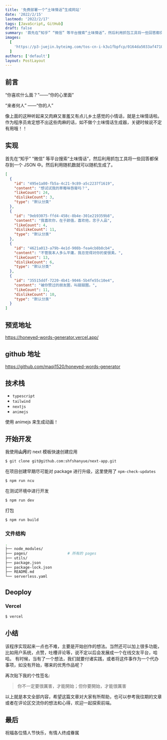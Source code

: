 ```yaml
---
title: '免费部署一个“土味情话”生成网站'
date: '2022/2/15'
lastmod: '2022/2/17'
tags: [JavaScript, GitHub]
draft: false
summary: '首先在“知乎” “微信” 等平台搜索“土味情话”，然后利用抓包工具将一些回答都保存到一个 JSON 中。然后利用随机数就可以随机生成了。'
images:
  [
    'https://p3-juejin.byteimg.com/tos-cn-i-k3u1fbpfcp/0164da5033af4710895493f25d023ecb~tplv-k3u1fbpfcp-watermark.image?',
  ]
authors: ['default']
layout: PostLayout
---
```


## 前言

“你喜欢什么面？”——“你的心里面”

“来者何人” ——“你的人”

像上面的这种听起来又肉麻又害羞又有点儿乡土感觉的小情话，就是土味情话啦。
作为程序员肯定想不出这些肉麻的话，如不做个土味情话生成器，关键时候说不定有用哦！！

## 实现

首先在“知乎” “微信” 等平台搜索“土味情话”，然后利用抓包工具将一些回答都保存到一个 JSON 中。然后利用随机数就可以随机生成了。

```json
[
  {
    "id": "495e1a80-fb5a-4c21-9c89-a5c2237f1619",
    "content": "想试试我的草莓味唇膏吗？",
    "likeCount": 24,
    "dislikeCount": 3,
    "type": "默认分类"
  },
  {
    "id": "9eb93075-ffd4-458c-8b4e-301e219359b8",
    "content": "我喜欢你，在于颜值，喜欢他，忠于人品",
    "likeCount": 4,
    "dislikeCount": 11,
    "type": "默认分类"
  },
  {
    "id": "4621a013-a79b-4e1d-908b-fea4cb8b8cb4",
    "content": "不管我本人多么平庸，我总觉得对你的爱很美。",
    "likeCount": 13,
    "dislikeCount": 6,
    "type": "默认分类"
  },
  {
    "id": "35515ddf-7220-4b41-9046-5b4fe55c10e4",
    "content": "被你赞过的朋友圈，叫甜甜圈。",
    "likeCount": 11,
    "dislikeCount": 10,
    "type": "默认分类"
  }
]
```

## 预览地址

https://honeyed-words-generator.vercel.app/

## github 地址

https://github.com/maqi1520/honeyed-words-generator

## 技术栈

- `typescript`
- `tailwind`
- `nextjs`
- `animejs`

使用 animejs 来生成动画！

## 开始开发

我使用**山月**的 next 模板快速创建应用

```bash
$ git clone git@github.com:shfshanyue/next-app.git
```

在项目创建早期尽可能对 package 进行升级，这里使用了 `npm-check-updates`

```bash
$ npm run ncu
```

在测试环境中进行开发

```bash
$ npm run dev
```

打包

```bash
$ npm run build
```

### 文件结构

```bash
.
├── node_modules/
├── pages/                  # 所有的 pages
├── utils/
├── package.json
├── package-lock.json
├── README.md
└── serverless.yaml
```

## Deoploy

### Vercel

```bash
$ vercel
```

## 小结

该程序实现起来一点也不难，主要是开始创作的想法。当然还可以加上很多功能，比如用户系统，点赞，吐槽评论等，说不定以后会发展成一个在线交友平台，哈哈。
有时候，当有了一个想法，我们就要付诸实践，或者将这件事作为一个代办事项，如没有开始，哪来的优秀作品呢？

再次贴下我的个性签名:

> 你不一定要很厲害，才能開始；但你要開始，才能很厲害

以上就是本文全部内容，希望这篇文章对大家有所帮助，也可以参考我往期的文章或者在评论区交流你的想法和心得，欢迎一起探索前端。

## 最后

祝福各位情人节快乐，有情人终成眷属
